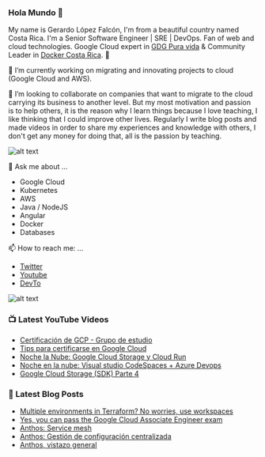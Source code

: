 ### Hola Mundo 👋
My name is Gerardo López Falcón, I'm from a beautiful country named Costa Rica. I'm a Senior Software Engineer | SRE | DevOps. Fan of web and cloud technologies. Google Cloud expert in [GDG Pura vida](https://twitter.com/gdgpuravida) & Community Leader in [Docker Costa Rica](https://twitter.com/DockerTico). :rocket:

🔭 I’m currently working on migrating and innovating projects to cloud (Google Cloud and AWS). 


🌱 I’m looking to collaborate on companies that want to migrate to the cloud carrying its business to another level. But my most motivation and passion is to help others, it is the reason why I learn things because I love teaching, I like thinking that I could improve other lives. Regularly I write blog posts and made videos in order to share my experiences and knowledge with others, I don't get any money for doing that, all is the passion by teaching.

![alt text](https://media.giphy.com/media/KEG5UtvXUD7WPIhhuy/giphy.gif)

💬 Ask me about ...
  - Google Cloud
  - Kubernetes
  - AWS
  - Java / NodeJS
  - Angular
  - Docker
  - Databases
  
📫 How to reach me: ...
  - [Twitter](https://twitter.com/gelopfalcon)
  - [Youtube](https://www.youtube.com/channel/UCypyV-geyQF6gfBJlhb1DVA?view_as=subscriber)
  - [DevTo](https://dev.to/gelopfalcon)
  
  ![alt text](  https://media.giphy.com/media/7OWuHbNytj2RAiXtaa/giphy.gif)
  
  
### 📺 Latest YouTube Videos
<!-- YOUTUBE:START -->
- [Certificación de GCP - Grupo de estudio](https://www.youtube.com/watch?v=p_cgHDxQ07M)
- [Tips para certificarse en Google Cloud](https://www.youtube.com/watch?v=fW9N3UeB-yw)
- [Noche la Nube: Google Cloud Storage y Cloud Run](https://www.youtube.com/watch?v=h4L5MkPgI4M)
- [Noche en la nube: Visual studio CodeSpaces + Azure Devops](https://www.youtube.com/watch?v=h70J0jf6RxY)
- [Google Cloud Storage (SDK) Parte 4](https://www.youtube.com/watch?v=TCb-c3txi8s)
<!-- YOUTUBE:END -->
  
### 📕 Latest Blog Posts
<!-- BLOG-POST-LIST:START -->
- [Multiple environments in Terraform?  No worries, use workspaces](https://dev.to/gelopfalcon/multiple-environments-in-terraform-no-worries-use-workspaces-1004)
- [Yes, you can pass the Google Cloud Associate Engineer exam](https://dev.to/gelopfalcon/yes-you-can-pass-the-google-cloud-associate-engineer-exam-e20)
- [Anthos: Service mesh](https://dev.to/gelopfalcon/anthos-service-mesh-1lhi)
- [Anthos: Gestión de configuración centralizada](https://dev.to/gelopfalcon/anthos-gestion-de-configuracion-centralizada-16pa)
- [Anthos, vistazo general](https://dev.to/gelopfalcon/anthos-vistazo-general-1me)
<!-- BLOG-POST-LIST:END -->

  
<!--
**gelopfalcon/gelopfalcon** is a ✨ _special_ ✨ repository because its `README.md` (this file) appears on your GitHub profile.

Here are some ideas to get you started:

- 🔭 I’m currently working on ...
- 🌱 I’m currently learning ...
- 👯 I’m looking to collaborate on ...
- 🤔 I’m looking for help with ...
- 💬 Ask me about ...
- 📫 How to reach me: ...
- 😄 Pronouns: ...
- ⚡ Fun fact: ...
-->
